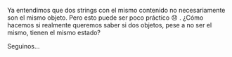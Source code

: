 Ya entendimos que dos strings con el mismo contenido no necesariamente son el mismo objeto. Pero esto puede ser poco práctico :disappointed: . ¿Cómo hacemos si realmente queremos saber si dos objetos, pese a no ser el mismo, tienen el mismo estado? 

Seguinos...